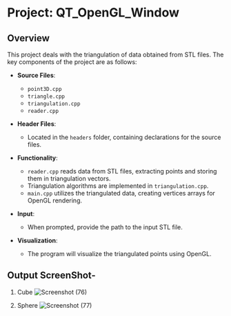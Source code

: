 # Project: QT_OpenGL_Window

## Overview

This project deals with the triangulation of data obtained from STL files. The key components of the project are as follows:

- **Source Files**: 
  - `point3D.cpp`
  - `triangle.cpp`
  - `triangulation.cpp`
  - `reader.cpp`
- **Header Files**: 
  - Located in the `headers` folder, containing declarations for the source files.
- **Functionality**:
  - `reader.cpp` reads data from STL files, extracting points and storing them in triangulation vectors.
  - Triangulation algorithms are implemented in `triangulation.cpp`.
  - `main.cpp` utilizes the triangulated data, creating vertices arrays for OpenGL rendering.
  
-  **Input**:
   - When prompted, provide the path to the input STL file.

-  **Visualization**:
   - The program will visualize the triangulated points using OpenGL.

## Output ScreenShot-
1. Cube
   ![Screenshot (76)](https://github.com/ombothe08/QT_OpenGL_Window/assets/158052399/45a30546-5535-43a2-a53e-305830814951)

2. Sphere
   ![Screenshot (77)](https://github.com/ombothe08/QT_OpenGL_Window/assets/158052399/4630fd8f-1ba2-49e9-b4be-da9aa9691c16)
